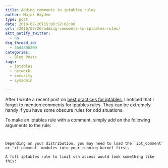 ```yaml
---
title: Adding comments to iptables rules
author: Major Hayden
type: post
date: 2010-07-26T15:00:52+00:00
url: /2010/07/26/adding-comments-to-iptables-rules/
aktt_notify_twitter:
  - no
dsq_thread_id:
  - 3642806200
categories:
  - Blog Posts
tags:
  - iptables
  - network
  - security
  - sysadmin

---
```

After I wrote a recent post on [best practices for iptables][1], I noticed that I forgot to mention comments for iptables rules. They can be extremely handy if you have some obscure rules for odd situations.

To make an iptables rule with a comment, simply add on the following arguments to the rule:

```


Depending on your distribution, you may need to load the `ipt_comment` or `xt_comment` modules into your running kernel first.

A full iptables rule to limit ssh access would look something like this:

```


 [1]: http://rackerhacker.com/2010/04/12/best-practices-iptables/